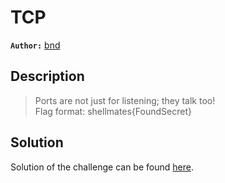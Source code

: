 # TCP

**`Author:`** [bnd](https://github.com/bndCom)

## Description

> Ports are not just for listening; they talk too!  
> Flag format: shellmates{FoundSecret}






  





## Solution
Solution of the challenge can be found [here](solution/).

